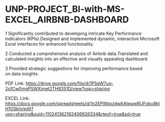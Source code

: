# UNP-PROJECT_BI-with-MS-EXCEL_AIRBNB-DASHBOARD

1 Significantly contributed to developing intricate Key Performance Indicators (KPIs).Designed and implemented dynamic, interactive Microsoft Excel interfaces for enhanced functionality.

2 Conducted a comprehensive analysis of Airbnb data.Translated and calculated insights into an effective and visually appealing dashboard.

3 Provided strategic suggestions for improving performance based on data insights.

PDF Link: https://drive.google.com/file/d/1PSeW7uq-2o1Cw0mgPSWXimet2TH8351D/view?usp=sharing

EXCEL Link: https://docs.google.com/spreadsheets/d/1n2EPWbszdwAAIwawBUFobu8ktH1OSklv/edit?usp=sharing&ouid=110241362182406926334&rtpof=true&sd=true

